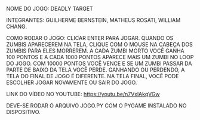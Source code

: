 NOME DO JOGO: DEADLY TARGET

INTEGRANTES: GUILHERME BERNSTEIN, MATHEUS ROSATI, WILLIAM CHANG.

COMO RODAR O JOGO: CLICAR ENTER PARA JOGAR. QUANDO OS ZUMBIS APARECEREM NA TELA, CLIQUE COM O MOUSE NA CABEÇA DOS ZUMBIS PARA ELES MORREREM. A CADA ZUMBI MORTO VOCÊ GANHA 100 PONTOS E A CADA 1000 PONTOS APARECE MAIS UM ZUMBI NO LOOP DO JOGO. COM 10000 PONTOS VOCÊ VENCE E SE UM ZUMBI PASSAR DA PARTE DE BAIXO DA TELA VOCÊ PERDE. GANHANDO OU PERDENDO, A TELA DO FINAL DE JOGO É DIFERENTE. NA TELA FINAL, VOCÊ PODE ESCOLHER JOGAR NOVAMENTE OU SAIR DO JOGO.

LINK DO VÍDEO NO YOUTUBE: https://youtu.be/n7VxlAkqVGw

DEVE-SE RODAR O ARQUIVO JOGO.PY COM O PYGAME INSTALADO NO DISPOSITIVO.
